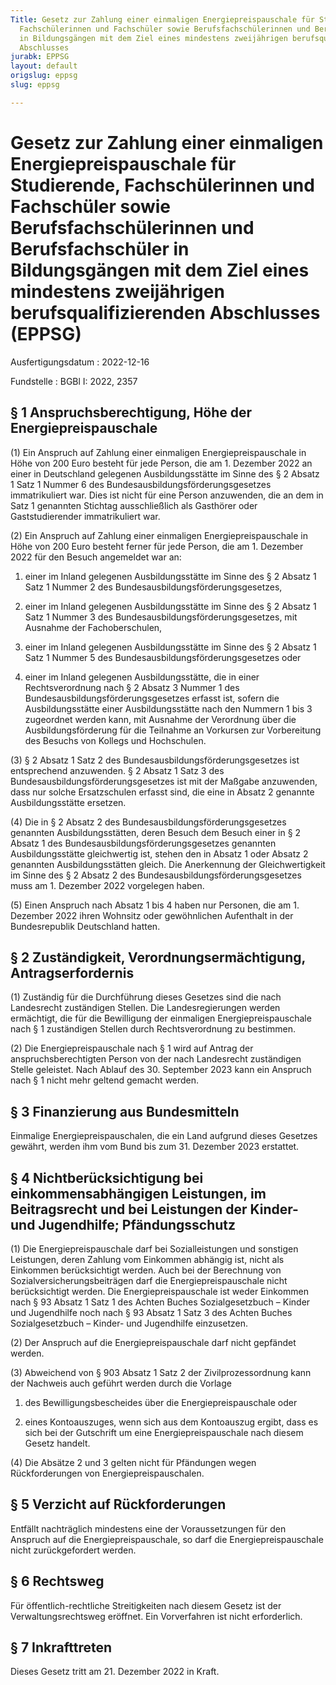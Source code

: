 ```yaml
---
Title: Gesetz zur Zahlung einer einmaligen Energiepreispauschale für Studierende,
  Fachschülerinnen und Fachschüler sowie Berufsfachschülerinnen und Berufsfachschüler
  in Bildungsgängen mit dem Ziel eines mindestens zweijährigen berufsqualifizierenden
  Abschlusses
jurabk: EPPSG
layout: default
origslug: eppsg
slug: eppsg

---
```


# Gesetz zur Zahlung einer einmaligen Energiepreispauschale für Studierende, Fachschülerinnen und Fachschüler sowie Berufsfachschülerinnen und Berufsfachschüler in Bildungsgängen mit dem Ziel eines mindestens zweijährigen berufsqualifizierenden Abschlusses (EPPSG)

Ausfertigungsdatum
:   2022-12-16

Fundstelle
:   BGBl I: 2022, 2357


## § 1 Anspruchsberechtigung, Höhe der Energiepreispauschale

(1) Ein Anspruch auf Zahlung einer einmaligen Energiepreispauschale in
Höhe von 200 Euro besteht für jede Person, die am 1. Dezember 2022 an
einer in Deutschland gelegenen Ausbildungsstätte im Sinne des § 2
Absatz 1 Satz 1 Nummer 6 des Bundesausbildungsförderungsgesetzes
immatrikuliert war. Dies ist nicht für eine Person anzuwenden, die an
dem in Satz 1 genannten Stichtag ausschließlich als Gasthörer oder
Gaststudierender immatrikuliert war.

(2) Ein Anspruch auf Zahlung einer einmaligen Energiepreispauschale in
Höhe von 200 Euro besteht ferner für jede Person, die am 1. Dezember
2022 für den Besuch angemeldet war an:

1.  einer im Inland gelegenen Ausbildungsstätte im Sinne des § 2 Absatz 1
    Satz 1 Nummer 2 des Bundesausbildungsförderungsgesetzes,


2.  einer im Inland gelegenen Ausbildungsstätte im Sinne des § 2 Absatz 1
    Satz 1 Nummer 3 des Bundesausbildungsförderungsgesetzes, mit Ausnahme
    der Fachoberschulen,


3.  einer im Inland gelegenen Ausbildungsstätte im Sinne des § 2 Absatz 1
    Satz 1 Nummer 5 des Bundesausbildungsförderungsgesetzes oder


4.  einer im Inland gelegenen Ausbildungsstätte, die in einer
    Rechtsverordnung nach § 2 Absatz 3 Nummer 1 des
    Bundesausbildungsförderungsgesetzes erfasst ist, sofern die
    Ausbildungsstätte einer Ausbildungsstätte nach den Nummern 1 bis 3
    zugeordnet werden kann, mit Ausnahme der Verordnung über die
    Ausbildungsförderung für die Teilnahme an Vorkursen zur Vorbereitung
    des Besuchs von Kollegs und Hochschulen.




(3) § 2 Absatz 1 Satz 2 des Bundesausbildungsförderungsgesetzes ist
entsprechend anzuwenden. § 2 Absatz 1 Satz 3 des
Bundesausbildungsförderungsgesetzes ist mit der Maßgabe anzuwenden,
dass nur solche Ersatzschulen erfasst sind, die eine in Absatz 2
genannte Ausbildungsstätte ersetzen.

(4) Die in § 2 Absatz 2 des Bundesausbildungsförderungsgesetzes
genannten Ausbildungsstätten, deren Besuch dem Besuch einer in § 2
Absatz 1 des Bundesausbildungsförderungsgesetzes genannten
Ausbildungsstätte gleichwertig ist, stehen den in Absatz 1 oder Absatz
2 genannten Ausbildungsstätten gleich. Die Anerkennung der
Gleichwertigkeit im Sinne des § 2 Absatz 2 des
Bundesausbildungsförderungsgesetzes muss am 1. Dezember 2022
vorgelegen haben.

(5) Einen Anspruch nach Absatz 1 bis 4 haben nur Personen, die am 1.
Dezember 2022 ihren Wohnsitz oder gewöhnlichen Aufenthalt in der
Bundesrepublik Deutschland hatten.


## § 2 Zuständigkeit, Verordnungsermächtigung, Antragserfordernis

(1) Zuständig für die Durchführung dieses Gesetzes sind die nach
Landesrecht zuständigen Stellen. Die Landesregierungen werden
ermächtigt, die für die Bewilligung der einmaligen
Energiepreispauschale nach § 1 zuständigen Stellen durch
Rechtsverordnung zu bestimmen.

(2) Die Energiepreispauschale nach § 1 wird auf Antrag der
anspruchsberechtigten Person von der nach Landesrecht zuständigen
Stelle geleistet. Nach Ablauf des 30. September 2023 kann ein Anspruch
nach § 1 nicht mehr geltend gemacht werden.


## § 3 Finanzierung aus Bundesmitteln

Einmalige Energiepreispauschalen, die ein Land aufgrund dieses
Gesetzes gewährt, werden ihm vom Bund bis zum 31. Dezember 2023
erstattet.


## § 4 Nichtberücksichtigung bei einkommensabhängigen Leistungen, im Beitragsrecht und bei Leistungen der Kinder- und Jugendhilfe; Pfändungsschutz

(1) Die Energiepreispauschale darf bei Sozialleistungen und sonstigen
Leistungen, deren Zahlung vom Einkommen abhängig ist, nicht als
Einkommen berücksichtigt werden. Auch bei der Berechnung von
Sozialversicherungsbeiträgen darf die Energiepreispauschale nicht
berücksichtigt werden. Die Energiepreispauschale ist weder Einkommen
nach § 93 Absatz 1 Satz 1 des Achten Buches Sozialgesetzbuch – Kinder
und Jugendhilfe noch nach § 93 Absatz 1 Satz 3 des Achten Buches
Sozialgesetzbuch – Kinder- und Jugendhilfe einzusetzen.

(2) Der Anspruch auf die Energiepreispauschale darf nicht gepfändet
werden.

(3) Abweichend von § 903 Absatz 1 Satz 2 der Zivilprozessordnung kann
der Nachweis auch geführt werden durch die Vorlage

1.  des Bewilligungsbescheides über die Energiepreispauschale oder


2.  eines Kontoauszuges, wenn sich aus dem Kontoauszug ergibt, dass es
    sich bei der Gutschrift um eine Energiepreispauschale nach diesem
    Gesetz handelt.




(4) Die Absätze 2 und 3 gelten nicht für Pfändungen wegen
Rückforderungen von Energiepreispauschalen.


## § 5 Verzicht auf Rückforderungen

Entfällt nachträglich mindestens eine der Voraussetzungen für den
Anspruch auf die Energiepreispauschale, so darf die
Energiepreispauschale nicht zurückgefordert werden.


## § 6 Rechtsweg

Für öffentlich-rechtliche Streitigkeiten nach diesem Gesetz ist der
Verwaltungsrechtsweg eröffnet. Ein Vorverfahren ist nicht
erforderlich.


## § 7 Inkrafttreten

Dieses Gesetz tritt am 21. Dezember 2022 in Kraft.

